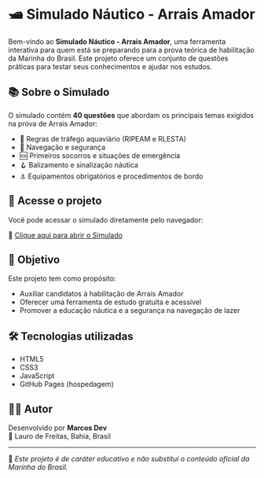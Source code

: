 # 🛥️ Simulado Náutico - Arrais Amador

Bem-vindo ao **Simulado Náutico - Arrais Amador**, uma ferramenta interativa para quem está se preparando para a prova teórica de habilitação da Marinha do Brasil. Este projeto oferece um conjunto de questões práticas para testar seus conhecimentos e ajudar nos estudos.

## 📚 Sobre o Simulado

O simulado contém **40 questões** que abordam os principais temas exigidos na prova de Arrais Amador:

- 🚦 Regras de tráfego aquaviário (RIPEAM e RLESTA)
- 🧭 Navegação e segurança
- 🆘 Primeiros socorros e situações de emergência
- 🪝 Balizamento e sinalização náutica
- ⚓ Equipamentos obrigatórios e procedimentos de bordo

## 🚀 Acesse o projeto

Você pode acessar o simulado diretamente pelo navegador:

🔗 [Clique aqui para abrir o Simulado](https://marcosdev-softwere.github.io/ArrazAmador)

## 🎯 Objetivo

Este projeto tem como propósito:

- Auxiliar candidatos à habilitação de Arrais Amador
- Oferecer uma ferramenta de estudo gratuita e acessível
- Promover a educação náutica e a segurança na navegação de lazer

## 🛠️ Tecnologias utilizadas

- HTML5
- CSS3
- JavaScript
- GitHub Pages (hospedagem)

## 👨‍💻 Autor

Desenvolvido por **Marcos Dev**  
📍 Lauro de Freitas, Bahia, Brasil

---

📌 *Este projeto é de caráter educativo e não substitui o conteúdo oficial da Marinha do Brasil.*
